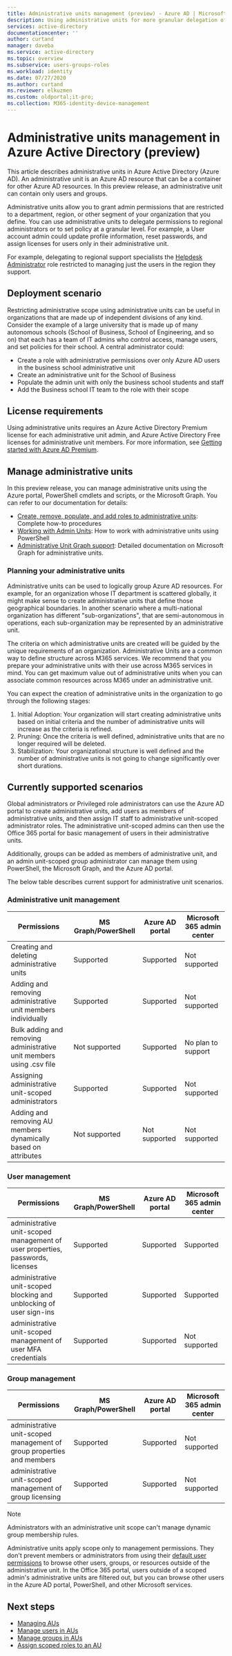 ```yaml
---
title: Administrative units management (preview) - Azure AD | Microsoft Docs
description: Using administrative units for more granular delegation of permissions in Azure Active Directory
services: active-directory
documentationcenter: ''
author: curtand
manager: daveba
ms.service: active-directory
ms.topic: overview
ms.subservice: users-groups-roles
ms.workload: identity
ms.date: 07/27/2020
ms.author: curtand
ms.reviewer: elkuzmen
ms.custom: oldportal;it-pro;
ms.collection: M365-identity-device-management
---
```

# Administrative units management in Azure Active Directory (preview)

This article describes administrative units in Azure Active Directory (Azure AD). An administrative unit is an Azure AD resource that can be a container for other Azure AD resources. In this preview release, an administrative unit can contain only users and groups.

Administrative units allow you to grant admin permissions that are restricted to a department, region, or other segment of your organization that you define. You can use administrative units to delegate permissions to regional administrators or to set policy at a granular level. For example, a User account admin could update profile information, reset passwords, and assign licenses for users only in their administrative unit.

 For example, delegating to regional support specialists the [Helpdesk Administrator](directory-assign-admin-roles.md#helpdesk-administrator) role restricted to managing just the users in the region they support.

## Deployment scenario

Restricting administrative scope using administrative units can be useful in organizations that are made up of independent divisions of any kind. Consider the example of a large university that is made up of many autonomous schools (School of Business, School of Engineering, and so on) that each has a team of IT admins who control access, manage users, and set policies for their school. A central administrator could:

- Create a role with administrative permissions over only Azure AD users in the business school administrative unit
- Create an administrative unit for the School of Business
- Populate the admin unit with only the business school students and staff
- Add the Business school IT team to the role with their scope

## License requirements

Using administrative units requires an Azure Active Directory Premium license for each administrative unit admin, and Azure Active Directory Free licenses for administrative unit members. For more information, see [Getting started with Azure AD Premium](../fundamentals/active-directory-get-started-premium.md).

## Manage administrative units

In this preview release, you can manage administrative units using the Azure portal, PowerShell cmdlets and scripts, or the Microsoft Graph. You can refer to our documentation for details:

- [Create, remove, populate, and add roles to administrative units](roles-admin-units-manage.md): Complete how-to procedures
- [Working with Admin Units](/powershell/azure/active-directory/working-with-administrative-units?view=azureadps-2.0): How to work with administrative units using PowerShell
- [Administrative Unit Graph support](/graph/api/resources/administrativeunit?view=graph-rest-beta): Detailed documentation on Microsoft Graph for administrative units.

### Planning your administrative units

Administrative units can be used to logically group Azure AD resources. For example, for an organization whose IT department is scattered globally, it might make sense to create administrative units that define those geographical boundaries. In another scenario where a multi-national organization has different "sub-organizations", that are semi-autonomous in operations, each sub-organization may be represented by an administrative unit.

The criteria on which administrative units are created will be guided by the unique requirements of an organization. Administrative Units are a common way to define structure across M365 services. We recommend that you prepare your administrative units with their use across M365 services in mind. You can get maximum value out of administrative units when you can associate common resources across M365 under an administrative unit.

You can expect the creation of administrative units in the organization to go through the following stages:

1. Initial Adoption: Your organization will start creating administrative units based on initial criteria and the number of administrative units will increase as the criteria is refined.
1. Pruning: Once the criteria is well defined, administrative units that are no longer required will be deleted.
1. Stabilization: Your organizational structure is well defined and the number of administrative units is not going to change significantly over short durations.

## Currently supported scenarios

Global administrators or Privileged role administrators can use the Azure AD portal to create administrative units, add users as members of administrative units, and then assign IT staff to administrative unit-scoped administrator roles. The administrative unit-scoped admins can then use the Office 365 portal for basic management of users in their administrative units.

Additionally, groups can be added as members of administrative unit, and an admin unit-scoped group administrator can manage them using PowerShell, the Microsoft Graph, and the Azure AD portal.

The below table describes current support for administrative unit scenarios.

### Administrative unit management

Permissions |   MS Graph/PowerShell   | Azure AD portal | Microsoft 365 admin center
----------- | ----------------------- | --------------- | -----------------
Creating and deleting administrative units   |    Supported    |   Supported   |    Not supported
Adding and removing administrative unit members individually    |   Supported    |   Supported   |    Not supported
Bulk adding and removing administrative unit members using .csv file   |    Not supported     |  Supported   |    No plan to support
Assigning administrative unit-scoped administrators  |     Supported    |   Supported    |   Not supported
Adding and removing AU members dynamically based on attributes | Not supported | Not supported | Not supported

### User management

Permissions |   MS Graph/PowerShell   | Azure AD portal | Microsoft 365 admin center
----------- | ----------------------- | --------------- | -----------------
administrative unit-scoped management of user properties, passwords, licenses   |    Supported     |  Supported   |   Supported
administrative unit-scoped blocking and unblocking of user sign-ins    |   Supported   |    Supported   |    Supported
administrative unit-scoped management of user MFA credentials   |    Supported   |   Supported   |   Not supported

### Group management

Permissions |   MS Graph/PowerShell   | Azure AD portal | Microsoft 365 admin center
----------- | ----------------------- | --------------- | -----------------
administrative unit-scoped management of group properties and members     |  Supported   |    Supported    |  Not supported
administrative unit-scoped management of group licensing   |    Supported  |    Supported   |   Not supported

> [!NOTE]
>
> Administrators with an administrative unit scope can't manage dynamic group membership rules.

Administrative units apply scope only to management permissions. They don't prevent members or administrators from using their [default user permissions](../fundamentals/users-default-permissions.md) to browse other users, groups, or resources outside of the administrative unit. In the Office 365 portal, users outside of a scoped admin's administrative units are filtered out, but you can browse other users in the Azure AD portal, PowerShell, and other Microsoft services.

## Next steps

- [Managing AUs](roles-admin-units-manage.md)
- [Manage users in AUs](roles-admin-units-add-manage-users.md)
- [Manage groups in AUs](roles-admin-units-add-manage-groups.md)
- [Assign scoped roles to an AU](roles-admin-units-assign-roles.md)